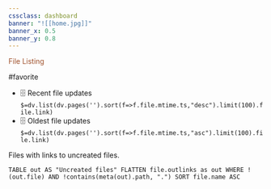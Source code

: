 ```yaml
---
cssclass: dashboard
banner: "![[home.jpg]]"
banner_x: 0.5
banner_y: 0.8
---
```

<div class="title" style="color:Sienna">File Listing</div>

#favorite 

- 🗄️ Recent file updates
 `$=dv.list(dv.pages('').sort(f=>f.file.mtime.ts,"desc").limit(100).file.link)`
- 🗄️ Oldest file updates
 `$=dv.list(dv.pages('').sort(f=>f.file.mtime.ts,"asc").limit(100).file.link)`

Files with links to uncreated files.
```dataview
TABLE out AS "Uncreated files" FLATTEN file.outlinks as out WHERE !(out.file) AND !contains(meta(out).path, ".") SORT file.name ASC
```
